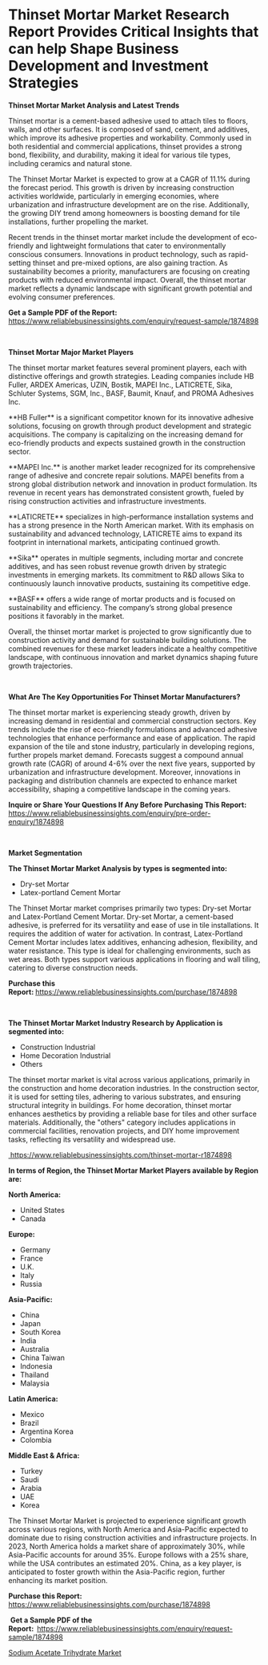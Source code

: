 <p><h1>Thinset Mortar Market Research Report Provides Critical Insights that can help Shape Business Development and Investment Strategies</h1></p><p><strong>Thinset Mortar Market Analysis and Latest Trends</strong></p>
<p><p>Thinset mortar is a cement-based adhesive used to attach tiles to floors, walls, and other surfaces. It is composed of sand, cement, and additives, which improve its adhesive properties and workability. Commonly used in both residential and commercial applications, thinset provides a strong bond, flexibility, and durability, making it ideal for various tile types, including ceramics and natural stone.</p><p>The Thinset Mortar Market is expected to grow at a CAGR of 11.1% during the forecast period. This growth is driven by increasing construction activities worldwide, particularly in emerging economies, where urbanization and infrastructure development are on the rise. Additionally, the growing DIY trend among homeowners is boosting demand for tile installations, further propelling the market.</p><p>Recent trends in the thinset mortar market include the development of eco-friendly and lightweight formulations that cater to environmentally conscious consumers. Innovations in product technology, such as rapid-setting thinset and pre-mixed options, are also gaining traction. As sustainability becomes a priority, manufacturers are focusing on creating products with reduced environmental impact. Overall, the thinset mortar market reflects a dynamic landscape with significant growth potential and evolving consumer preferences.</p></p>
<p><strong>Get a Sample PDF of the Report:&nbsp;</strong> <a href="https://www.reliablebusinessinsights.com/enquiry/request-sample/1874898?utm_campaign=3116&utm_medium=2&utm_source=Github&utm_content=ia&utm_term=02042025&utm_id=thinset-mortar">https://www.reliablebusinessinsights.com/enquiry/request-sample/1874898</a></p>
<p>&nbsp;</p>
<p><strong>Thinset Mortar Major Market Players</strong></p>
<p><p>The thinset mortar market features several prominent players, each with distinctive offerings and growth strategies. Leading companies include HB Fuller, ARDEX Americas, UZIN, Bostik, MAPEI Inc., LATICRETE, Sika, Schluter Systems, SGM, Inc., BASF, Baumit, Knauf, and PROMA Adhesives Inc.</p><p>**HB Fuller** is a significant competitor known for its innovative adhesive solutions, focusing on growth through product development and strategic acquisitions. The company is capitalizing on the increasing demand for eco-friendly products and expects sustained growth in the construction sector.</p><p>**MAPEI Inc.** is another market leader recognized for its comprehensive range of adhesive and concrete repair solutions. MAPEI benefits from a strong global distribution network and innovation in product formulation. Its revenue in recent years has demonstrated consistent growth, fueled by rising construction activities and infrastructure investments.</p><p>**LATICRETE** specializes in high-performance installation systems and has a strong presence in the North American market. With its emphasis on sustainability and advanced technology, LATICRETE aims to expand its footprint in international markets, anticipating continued growth.</p><p>**Sika** operates in multiple segments, including mortar and concrete additives, and has seen robust revenue growth driven by strategic investments in emerging markets. Its commitment to R&D allows Sika to continuously launch innovative products, sustaining its competitive edge.</p><p>**BASF** offers a wide range of mortar products and is focused on sustainability and efficiency. The company’s strong global presence positions it favorably in the market.</p><p>Overall, the thinset mortar market is projected to grow significantly due to construction activity and demand for sustainable building solutions. The combined revenues for these market leaders indicate a healthy competitive landscape, with continuous innovation and market dynamics shaping future growth trajectories.</p></p>
<p>&nbsp;</p>
<p><strong>What Are The Key Opportunities For Thinset Mortar Manufacturers?</strong></p>
<p><p>The thinset mortar market is experiencing steady growth, driven by increasing demand in residential and commercial construction sectors. Key trends include the rise of eco-friendly formulations and advanced adhesive technologies that enhance performance and ease of application. The rapid expansion of the tile and stone industry, particularly in developing regions, further propels market demand. Forecasts suggest a compound annual growth rate (CAGR) of around 4-6% over the next five years, supported by urbanization and infrastructure development. Moreover, innovations in packaging and distribution channels are expected to enhance market accessibility, shaping a competitive landscape in the coming years.</p></p>
<p><strong>Inquire or Share Your Questions If Any Before Purchasing This Report:</strong> <a href="https://www.reliablebusinessinsights.com/enquiry/pre-order-enquiry/1874898?utm_campaign=3116&utm_medium=2&utm_source=Github&utm_content=ia&utm_term=02042025&utm_id=thinset-mortar">https://www.reliablebusinessinsights.com/enquiry/pre-order-enquiry/1874898</a></p>
<p>&nbsp;</p>
<p><strong>Market Segmentation</strong></p>
<p><strong>The Thinset Mortar Market Analysis by types is segmented into:</strong></p>
<p><ul><li>Dry-set Mortar</li><li>Latex-portland Cement Mortar</li></ul></p>
<p><p>The Thinset Mortar market comprises primarily two types: Dry-set Mortar and Latex-Portland Cement Mortar. Dry-set Mortar, a cement-based adhesive, is preferred for its versatility and ease of use in tile installations. It requires the addition of water for activation. In contrast, Latex-Portland Cement Mortar includes latex additives, enhancing adhesion, flexibility, and water resistance. This type is ideal for challenging environments, such as wet areas. Both types support various applications in flooring and wall tiling, catering to diverse construction needs.</p></p>
<p><strong>Purchase this Report:&nbsp;</strong><a href="https://www.reliablebusinessinsights.com/purchase/1874898?utm_campaign=3116&utm_medium=2&utm_source=Github&utm_content=ia&utm_term=02042025&utm_id=thinset-mortar">https://www.reliablebusinessinsights.com/purchase/1874898</a></p>
<p>&nbsp;</p>
<p><strong>The Thinset Mortar Market Industry Research by Application is segmented into:</strong></p>
<p><ul><li>Construction Industrial</li><li>Home Decoration Industrial</li><li>Others</li></ul></p>
<p><p>The thinset mortar market is vital across various applications, primarily in the construction and home decoration industries. In the construction sector, it is used for setting tiles, adhering to various substrates, and ensuring structural integrity in buildings. For home decoration, thinset mortar enhances aesthetics by providing a reliable base for tiles and other surface materials. Additionally, the "others" category includes applications in commercial facilities, renovation projects, and DIY home improvement tasks, reflecting its versatility and widespread use.</p></p>
<p><a href="https://www.reliablebusinessinsights.com/thinset-mortar-r1874898?utm_campaign=3116&utm_medium=2&utm_source=Github&utm_content=ia&utm_term=02042025&utm_id=thinset-mortar">&nbsp;https://www.reliablebusinessinsights.com/thinset-mortar-r1874898</a></p>
<p><strong>In terms of Region, the Thinset Mortar Market Players available by Region are:</strong></p>
<p>
    <p> <strong> North America: </strong>
        <ul>
            <li>United States</li>
            <li>Canada</li>
        </ul>
        </p> 
    <p> <strong> Europe: </strong>
        <ul>
            <li>Germany</li>
            <li>France</li>
            <li>U.K.</li>
            <li>Italy</li>
            <li>Russia</li>
        </ul>
        </p> 
    <p> <strong> Asia-Pacific: </strong>
        <ul>
            <li>China</li>
            <li>Japan</li>
            <li>South Korea</li>
            <li>India</li>
            <li>Australia</li>
            <li>China Taiwan</li>
            <li>Indonesia</li>
            <li>Thailand</li>
            <li>Malaysia</li>
        </ul>
        </p> 
    <p> <strong> Latin America: </strong>
        <ul>
            <li>Mexico</li>
            <li>Brazil</li>
            <li>Argentina Korea</li>
            <li>Colombia</li>
        </ul>
        </p> 
    <p> <strong> Middle East & Africa: </strong>
        <ul>
            <li>Turkey</li>
            <li>Saudi</li>
            <li>Arabia</li>
            <li>UAE</li>
            <li>Korea</li>
        </ul>
    </p>
    </p>
<p><p>The Thinset Mortar Market is projected to experience significant growth across various regions, with North America and Asia-Pacific expected to dominate due to rising construction activities and infrastructure projects. In 2023, North America holds a market share of approximately 30%, while Asia-Pacific accounts for around 35%. Europe follows with a 25% share, while the USA contributes an estimated 20%. China, as a key player, is anticipated to foster growth within the Asia-Pacific region, further enhancing its market position.</p></p>
<p><strong>Purchase this Report: </strong><a href="https://www.reliablebusinessinsights.com/purchase/1874898?utm_campaign=3116&utm_medium=2&utm_source=Github&utm_content=ia&utm_term=02042025&utm_id=thinset-mortar">https://www.reliablebusinessinsights.com/purchase/1874898</a></p>
<p>&nbsp;<strong>Get a Sample PDF of the Report:&nbsp;&nbsp;</strong><a href="https://www.reliablebusinessinsights.com/enquiry/request-sample/1874898?utm_campaign=3116&utm_medium=2&utm_source=Github&utm_content=ia&utm_term=02042025&utm_id=thinset-mortar">https://www.reliablebusinessinsights.com/enquiry/request-sample/1874898</a></p>
<p><strong></strong></p>
<p><p><a href="https://github.com/ivvrgibi/Market-Research-Report-List-1/blob/main/sodium-acetate-trihydrate-market.md?utm_campaign=3116&utm_medium=2&utm_source=Github&utm_content=ia&utm_term=02042025&utm_id=thinset-mortar">Sodium Acetate Trihydrate Market</a></p></p>